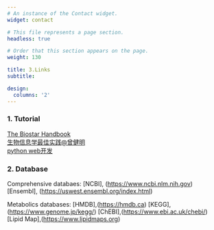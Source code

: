 ```yaml
---
# An instance of the Contact widget.
widget: contact

# This file represents a page section.
headless: true

# Order that this section appears on the page.
weight: 130

title: 3.Links
subtitle: 

design:
  columns: '2'
---
```

### 1. Tutorial
[The Biostar Handbook ](https://www.biostarhandbook.com)  
[生物信息学最佳实践@曾健明 ](http://www.biotrainee.com/jmzeng/book/basic/)  
[python web开发 ](https://developer.mozilla.org/zh-CN/docs/Learn/Getting_started_with_the_web)  
### 2. Database
Comprehensive databaes: 
[NCBI], (https://www.ncbi.nlm.nih.gov) 
[Ensembl], (https://uswest.ensembl.org/index.html)  

Metabolics databases:
[HMDB],(https://hmdb.ca) 
[KEGG],(https://www.genome.jp/kegg/) 
[ChEBI],(https://www.ebi.ac.uk/chebi/) 
[Lipid Map],(https://www.lipidmaps.org)
